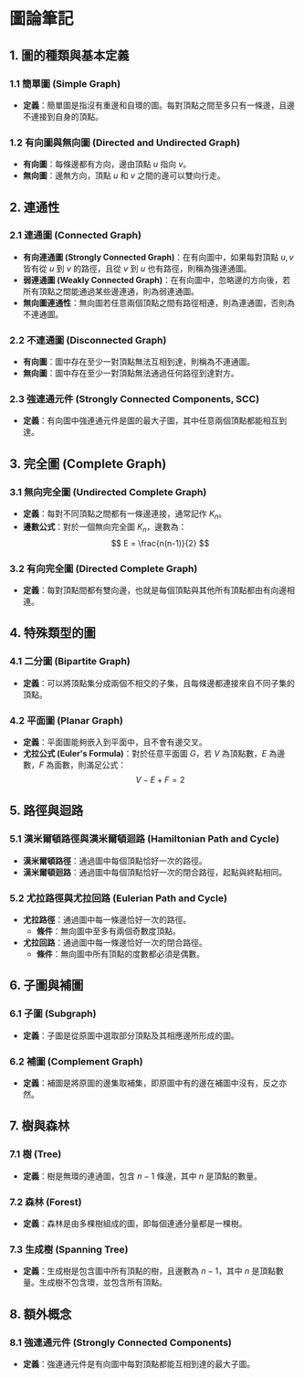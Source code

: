 # 圖論筆記

## 1. 圖的種類與基本定義

### 1.1 簡單圖 (Simple Graph)
- **定義**：簡單圖是指沒有重邊和自環的圖。每對頂點之間至多只有一條邊，且邊不連接到自身的頂點。

### 1.2 有向圖與無向圖 (Directed and Undirected Graph)
- **有向圖**：每條邊都有方向，邊由頂點 $u$ 指向 $v$。
- **無向圖**：邊無方向，頂點 $u$ 和 $v$ 之間的邊可以雙向行走。

## 2. 連通性

### 2.1 連通圖 (Connected Graph)
- **有向連通圖 (Strongly Connected Graph)**：在有向圖中，如果每對頂點 $u, v$ 皆有從 $u$ 到 $v$ 的路徑，且從 $v$ 到 $u$ 也有路徑，則稱為強連通圖。
- **弱連通圖 (Weakly Connected Graph)**：在有向圖中，忽略邊的方向後，若所有頂點之間能通過某些邊連通，則為弱連通圖。
- **無向圖連通性**：無向圖若任意兩個頂點之間有路徑相連，則為連通圖，否則為不連通圖。

### 2.2 不連通圖 (Disconnected Graph)
- **有向圖**：圖中存在至少一對頂點無法互相到達，則稱為不連通圖。
- **無向圖**：圖中存在至少一對頂點無法通過任何路徑到達對方。

### 2.3 強連通元件 (Strongly Connected Components, SCC)
- **定義**：有向圖中強連通元件是圖的最大子圖，其中任意兩個頂點都能相互到達。

## 3. 完全圖 (Complete Graph)

### 3.1 無向完全圖 (Undirected Complete Graph)
- **定義**：每對不同頂點之間都有一條邊連接，通常記作 $K_n$。
- **邊數公式**：對於一個無向完全圖 $K_n$，邊數為：
  $$
  E = \frac{n(n-1)}{2}
  $$ 
  
### 3.2 有向完全圖 (Directed Complete Graph)
- **定義**：每對頂點間都有雙向邊，也就是每個頂點與其他所有頂點都由有向邊相連。

## 4. 特殊類型的圖

### 4.1 二分圖 (Bipartite Graph)
- **定義**：可以將頂點集分成兩個不相交的子集，且每條邊都連接來自不同子集的頂點。

### 4.2 平面圖 (Planar Graph)
- **定義**：平面圖能夠嵌入到平面中，且不會有邊交叉。
- **尤拉公式 (Euler's Formula)**：對於任意平面圖 $G$，若 $V$ 為頂點數，$E$ 為邊數，$F$ 為面數，則滿足公式：
  $$
  V - E + F = 2
  $$

## 5. 路徑與迴路

### 5.1 漢米爾頓路徑與漢米爾頓迴路 (Hamiltonian Path and Cycle)
- **漢米爾頓路徑**：通過圖中每個頂點恰好一次的路徑。
- **漢米爾頓迴路**：通過圖中每個頂點恰好一次的閉合路徑，起點與終點相同。

### 5.2 尤拉路徑與尤拉回路 (Eulerian Path and Cycle)
- **尤拉路徑**：通過圖中每一條邊恰好一次的路徑。
  - **條件**：無向圖中至多有兩個奇數度頂點。
- **尤拉回路**：通過圖中每一條邊恰好一次的閉合路徑。
  - **條件**：無向圖中所有頂點的度數都必須是偶數。

## 6. 子圖與補圖

### 6.1 子圖 (Subgraph)
- **定義**：子圖是從原圖中選取部分頂點及其相應邊所形成的圖。

### 6.2 補圖 (Complement Graph)
- **定義**：補圖是將原圖的邊集取補集，即原圖中有的邊在補圖中沒有，反之亦然。

## 7. 樹與森林

### 7.1 樹 (Tree)
- **定義**：樹是無環的連通圖，包含 $n-1$ 條邊，其中 $n$ 是頂點的數量。

### 7.2 森林 (Forest)
- **定義**：森林是由多棵樹組成的圖，即每個連通分量都是一棵樹。

### 7.3 生成樹 (Spanning Tree)
- **定義**：生成樹是包含圖中所有頂點的樹，且邊數為 $n-1$，其中 $n$ 是頂點數量。生成樹不包含環，並包含所有頂點。

## 8. 額外概念

### 8.1 強連通元件 (Strongly Connected Components)
- **定義**：強連通元件是有向圖中每對頂點都能互相到達的最大子圖。

